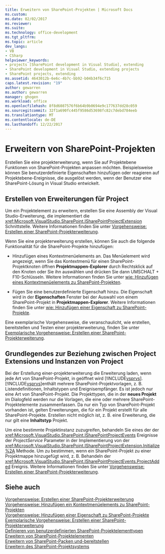 ```yaml
---
title: Erweitern von SharePoint-Projekten | Microsoft Docs
ms.custom: 
ms.date: 02/02/2017
ms.reviewer: 
ms.suite: 
ms.technology: office-development
ms.tgt_pltfrm: 
ms.topic: article
dev_langs:
- VB
- CSharp
helpviewer_keywords:
- projects [SharePoint development in Visual Studio], extending
- SharePoint development in Visual Studio, extending projects
- SharePoint projects, extending
ms.assetid: 4643012b-6e6c-4b7c-bb92-b04b34f6c715
caps.latest.revision: "19"
author: gewarren
ms.author: gewarren
manager: ghogen
ms.workload: office
ms.openlocfilehash: 8f8d6087576f6b64b9b0694e9c177637dd28c059
ms.sourcegitcommit: 32f1a690fc445f9586d53698fc82c7debd784eeb
ms.translationtype: MT
ms.contentlocale: de-DE
ms.lasthandoff: 12/22/2017
---
```

# <a name="extending-sharepoint-projects"></a>Erweitern von SharePoint-Projekten
  Erstellen Sie eine projekterweiterung, wenn Sie auf Projektebene Funktionen von SharePoint-Projekten anpassen möchten. Beispielsweise können Sie benutzerdefinierte Eigenschaften hinzufügen oder reagieren auf Projektebene-Ereignisse, die ausgelöst werden, wenn der Benutzer eine SharePoint-Lösung in Visual Studio entwickelt.  
  
## <a name="creating-project-extensions"></a>Erstellen von Erweiterungen für Project  
 Um ein Projektelement zu erweitern, erstellen Sie eine Assembly der Visual Studio-Erweiterung, die implementiert die <xref:Microsoft.VisualStudio.SharePoint.ISharePointProjectExtension> Schnittstelle. Weitere Informationen finden Sie unter [Vorgehensweise: Erstellen einer SharePoint-Projekterweiterung](../sharepoint/how-to-create-a-sharepoint-project-extension.md).  
  
 Wenn Sie eine projekterweiterung erstellen, können Sie auch die folgende Funktionalität für die SharePoint-Projekte hinzufügen:  
  
-   Hinzufügen eines Kontextmenüelements an. Das Menüelement wird angezeigt, wenn Sie das Kontextmenü für einen SharePoint-Projektknoten öffnen **Projektmappen-Explorer** durch Rechtsklick auf den Knoten oder Sie ihn auswählen und drücken Sie dann UMSCHALT + F10-Schlüsseln. Weitere Informationen finden Sie unter [wie: Hinzufügen eines Kontextmenüelements zu SharePoint-Projekten](../sharepoint/how-to-add-a-shortcut-menu-item-to-sharepoint-projects.md).  
  
-   Fügen Sie eine benutzerdefinierte Eigenschaft hinzu. Die Eigenschaft wird in der **Eigenschaften** Fenster bei der Auswahl von einem SharePoint-Projekt in **Projektmappen-Explorer**. Weitere Informationen finden Sie unter [wie: Hinzufügen einer Eigenschaft zu SharePoint-Projekte](../sharepoint/how-to-add-a-property-to-sharepoint-projects.md).  
  
 Eine exemplarische Vorgehensweise, die veranschaulicht, wie erstellen, bereitstellen und Testen einer projekterweiterung, finden Sie unter [Exemplarische Vorgehensweise: Erstellen einer SharePoint-Projekterweiterung](../sharepoint/walkthrough-creating-a-sharepoint-project-extension.md).  
  
## <a name="understanding-the-relationship-between-project-extensions-and-project-instances"></a>Grundlegendes zur Beziehung zwischen Project Extensions und Instanzen von Project  
 Bei der Erstellung einer-projekterweiterung die Erweiterung laden, wenn jede Art von SharePoint-Projekt, in geöffnet wird [!INCLUDE[vsprvs](../sharepoint/includes/vsprvs-md.md)]. [!INCLUDE[vsprvs](../sharepoint/includes/vsprvs-md.md)]enthält mehrere SharePoint-Projektvorlagen, z. B. Listendefinitionen, Inhaltstypen und Ereignisempfänger. Es ist jedoch nur eine Art von SharePoint-Projekt. Die Projekttypen, die in der **neues Projekt** im Dialogfeld werden nur die Vorlagen, die eine oder mehrere SharePoint-Projektelemente zusammenfassen. Da nur ein Typ von SharePoint-Projekt vorhanden ist, gelten Erweiterungen, die für ein Projekt erstellt für alle SharePoint-Projekte. Erstellen nicht möglich ist, z. B. eine Erweiterung, die nur gilt eine **Inhaltstyp** Projekt.  
  
 Um eine bestimmte Projektinstanz zuzugreifen, behandeln Sie eines der der <xref:Microsoft.VisualStudio.SharePoint.ISharePointProjectEvents> Ereignisse der *ProjectService* Parameter in der Implementierung von der <xref:Microsoft.VisualStudio.SharePoint.ISharePointProjectExtension.Initialize%2A> Methode. Um zu bestimmen, wenn ein SharePoint-Projekt zu einer Projektmappe hinzugefügt wird, z. B. Behandeln der <xref:Microsoft.VisualStudio.SharePoint.ISharePointProjectEvents.ProjectAdded> Ereignis. Weitere Informationen finden Sie unter [Vorgehensweise: Erstellen einer SharePoint-Projekterweiterung](../sharepoint/how-to-create-a-sharepoint-project-extension.md).  
  
## <a name="see-also"></a>Siehe auch  
 [Vorgehensweise: Erstellen einer SharePoint-Projekterweiterung](../sharepoint/how-to-create-a-sharepoint-project-extension.md)   
 [Vorgehensweise: Hinzufügen ein Kontextmenüelements zu SharePoint-Projekten](../sharepoint/how-to-add-a-shortcut-menu-item-to-sharepoint-projects.md)   
 [Vorgehensweise: Hinzufügen einer Eigenschaft zu SharePoint-Projekte](../sharepoint/how-to-add-a-property-to-sharepoint-projects.md)   
 [Exemplarische Vorgehensweise: Erstellen einer SharePoint-Projekterweiterung](../sharepoint/walkthrough-creating-a-sharepoint-project-extension.md)   
 [Definieren von benutzerdefinierten SharePoint-Projektelementtypen](../sharepoint/defining-custom-sharepoint-project-item-types.md)   
 [Erweitern von SharePoint-Projektelementen](../sharepoint/extending-sharepoint-project-items.md)   
 [Erweitern von SharePoint-Packen und-bereitstellen](../sharepoint/extending-sharepoint-packaging-and-deployment.md)   
 [Erweitern des SharePoint-Projektsystems](../sharepoint/extending-the-sharepoint-project-system.md)  
  
  